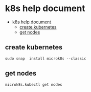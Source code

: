 # k8s help document
<!-- TOC -->

- [k8s help document](#k8s-help-document)
    - [create kubernetes](#create-kubernetes)
    - [get nodes](#get-nodes)

<!-- /TOC -->

## create kubernetes
`sudo snap  install microk8s --classic`

## get nodes
`microk8s.kubectl get nodes`
